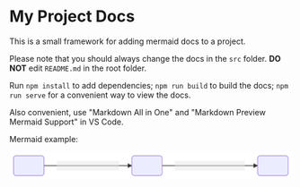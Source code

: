 # My Project Docs

This is a small framework for adding mermaid docs to a project.

Please note that you should always change the docs in the `src` folder. **DO NOT** edit `README.md` in the root folder.

Run `npm install` to add dependencies; `npm run build` to build the docs; `npm run serve` for a convenient way to view the docs.

Also convenient, use "Markdown All in One" and "Markdown Preview Mermaid Support" in VS Code.

Mermaid example:

![](./images/mermaid/adfb9d1d347b5e1108afcfe021a10ab42ccc2816.svg "`mermaid` image")
